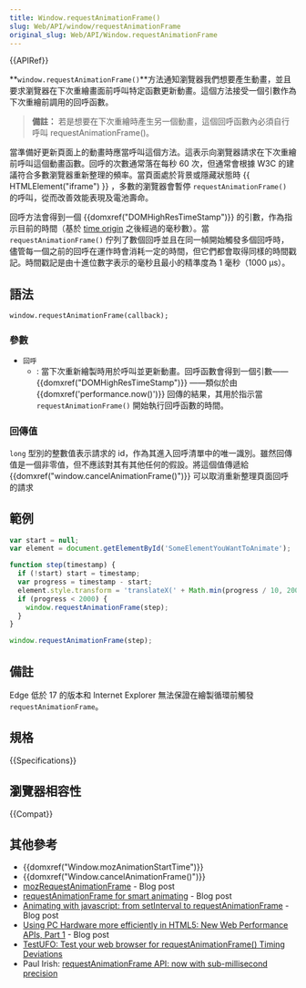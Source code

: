 ```yaml
---
title: Window.requestAnimationFrame()
slug: Web/API/window/requestAnimationFrame
original_slug: Web/API/Window.requestAnimationFrame
---
```


{{APIRef}}

**`window.requestAnimationFrame()`**方法通知瀏覽器我們想要產生動畫，並且要求瀏覽器在下次重繪畫面前呼叫特定函數更新動畫。這個方法接受一個引數作為下次重繪前調用的回呼函數。

> **備註：** 若是想要在下次重繪時產生另一個動畫，這個回呼函數內必須自行呼叫 requestAnimationFrame()。

當準備好更新頁面上的動畫時應當呼叫這個方法。這表示向瀏覽器請求在下次重繪前呼叫這個動畫函數。回呼的次數通常落在每秒 60 次，但通常會根據 W3C 的建議符合多數瀏覽器重新整理的頻率。當頁面處於背景或隱藏狀態時 {{ HTMLElement("iframe") }} ，多數的瀏覽器會暫停 `requestAnimationFrame()` 的呼叫，從而改善效能表現及電池壽命。

回呼方法會得到一個 {{domxref("DOMHighResTimeStamp")}} 的引數，作為指示目前的時間（基於 [time origin](/zh-TW/docs/Web/API/DOMHighResTimeStamp#The_time_origin) 之後經過的毫秒數）。當 `requestAnimationFrame()` 佇列了數個回呼並且在同一幀開始觸發多個回呼時，儘管每一個之前的回呼在運作時會消耗一定的時間，但它們都會取得同樣的時間戳記。時間戳記是由十進位數字表示的毫秒且最小的精準度為 1 毫秒（1000 µs）。

## 語法

```plain
window.requestAnimationFrame(callback);
```

### 參數

- `回呼`
  - : 當下次重新繪製時用於呼叫並更新動畫。回呼函數會得到一個引數—— {{domxref("DOMHighResTimeStamp")}} ——類似於由 {{domxref('performance.now()')}} 回傳的結果，其用於指示當 `requestAnimationFrame()` 開始執行回呼函數的時間。

### 回傳值

`long` 型別的整數值表示請求的 id，作為其進入回呼清單中的唯一識別。雖然回傳值是一個非零值，但不應該對其有其他任何的假設。將這個值傳遞給 {{domxref("window.cancelAnimationFrame()")}} 可以取消重新整理頁面回呼的請求

## 範例

```js
var start = null;
var element = document.getElementById('SomeElementYouWantToAnimate');

function step(timestamp) {
  if (!start) start = timestamp;
  var progress = timestamp - start;
  element.style.transform = 'translateX(' + Math.min(progress / 10, 200) + 'px)';
  if (progress < 2000) {
    window.requestAnimationFrame(step);
  }
}

window.requestAnimationFrame(step);
```

## 備註

Edge 低於 17 的版本和 Internet Explorer 無法保證在繪製循環前觸發 `requestAnimationFrame`。

## 規格

{{Specifications}}

## 瀏覽器相容性

{{Compat}}

## 其他參考

- {{domxref("Window.mozAnimationStartTime")}}
- {{domxref("Window.cancelAnimationFrame()")}}
- [mozRequestAnimationFrame](https://robert.ocallahan.org/2010/08/mozrequestanimationframe-frame-rate_17.html) - Blog post
- [requestAnimationFrame for smart animating](http://paulirish.com/2011/requestanimationframe-for-smart-animating/) - Blog post
- [Animating with javascript: from setInterval to requestAnimationFrame](http://hacks.mozilla.org/2011/08/animating-with-javascript-from-setinterval-to-requestanimationframe/) - Blog post
- [Using PC Hardware more efficiently in HTML5: New Web Performance APIs, Part 1](http://blogs.msdn.com/b/ie/archive/2011/07/05/using-pc-hardware-more-efficiently-in-html5-new-web-performance-apis-part-1.aspx) - Blog post
- [TestUFO: Test your web browser for requestAnimationFrame() Timing Deviations](http://www.testufo.com/#test=animation-time-graph)
- Paul Irish: [requestAnimationFrame API: now with sub-millisecond precision](http://updates.html5rocks.com/2012/05/requestAnimationFrame-API-now-with-sub-millisecond-precision)
